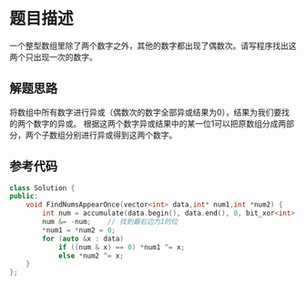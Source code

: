 # 题目描述

一个整型数组里除了两个数字之外，其他的数字都出现了偶数次。请写程序找出这两个只出现一次的数字。

## 解题思路

将数组中所有数字进行异或（偶数次的数字全部异或结果为0），结果为我们要找的两个数字的异或。
根据这两个数字异或结果中的某一位1可以把原数组分成两部分，两个子数组分别进行异或得到这两个数字。

## 参考代码

```cpp
class Solution {
public:
    void FindNumsAppearOnce(vector<int> data,int* num1,int *num2) {
        int num = accumulate(data.begin(), data.end(), 0, bit_xor<int>());
        num &= -num;    // 找到最右边为1的位
        *num1 = *num2 = 0;
        for (auto &x : data)
            if ((num & x) == 0) *num1 ^= x;
            else *num2 ^= x;
    }
};
```
